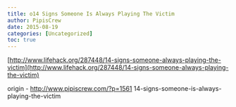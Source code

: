 ```yaml
---
title: o14 Signs Someone Is Always Playing The Victim
author: PipisCrew
date: 2015-08-19
categories: [Uncategorized]
toc: true
---
```


[http://www.lifehack.org/287448/14-signs-someone-always-playing-the-victim](http://www.lifehack.org/287448/14-signs-someone-always-playing-the-victim)

origin - http://www.pipiscrew.com/?p=1561 14-signs-someone-is-always-playing-the-victim